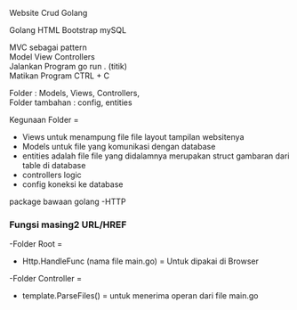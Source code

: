 Website Crud Golang

Golang
HTML
Bootstrap
mySQL

MVC sebagai pattern<br>
Model View Controllers<br>
Jalankan Program go run . (titik)<br>
Matikan Program CTRL + C

Folder  : Models, Views, Controllers, <br>
Folder tambahan : config, entities

Kegunaan Folder = 
   - Views untuk menampung file file layout tampilan websitenya
   - Models untuk file yang komunikasi dengan database
   - entities adalah file file yang didalamnya merupakan struct gambaran dari table di database
   - controllers logic
   - config koneksi ke database 

package bawaan golang 
   -HTTP 


  ###  Fungsi masing2 URL/HREF 


-Folder Root = 
   -  Http.HandleFunc  (nama file main.go)
         = Untuk dipakai di Browser

-Folder Controller = 
   - template.ParseFiles()
         = untuk menerima operan dari file main.go 